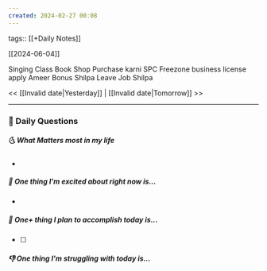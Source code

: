 ```yaml
---
created: 2024-02-27 00:08
---
```

tags:: [[+Daily Notes]]

[[2024-06-04]]

Singing Class Book
Shop Purchase karni
SPC Freezone business license apply
Ameer Bonus
Shilpa Leave Job
Shilpa 

<< [[Invalid date|Yesterday]] | [[Invalid date|Tomorrow]] >>

---
### 📅 Daily Questions
##### 🌜 What Matters most in my life
- 

##### 🙌 One thing I'm excited about right now is...
- 

##### 🚀 One+ thing I plan to accomplish today is...
- [ ] 

##### 👎 One thing I'm struggling with today is...
